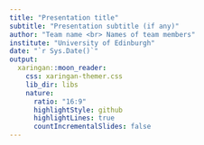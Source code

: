 ```yaml
---
title: "Presentation title"
subtitle: "Presentation subtitle (if any)"
author: "Team name <br> Names of team members"
institute: "University of Edinburgh"
date: "`r Sys.Date()`"
output:
  xaringan::moon_reader:
    css: xaringan-themer.css
    lib_dir: libs
    nature:
      ratio: "16:9"
      highlightStyle: github
      highlightLines: true
      countIncrementalSlides: false
---
```

